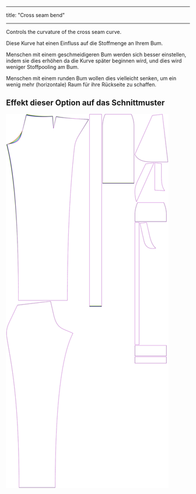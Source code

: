 - - -
title: "Cross seam bend"
- - -

Controls the curvature of the cross seam curve.

<Note>

Diese Kurve hat einen Einfluss auf die Stoffmenge an Ihrem Bum.

Menschen mit einem geschmeidigeren Bum werden sich besser einstellen, indem sie dies erhöhen da die Kurve später beginnen wird,
und dies wird weniger Stoffpooling am Bum.

Menschen mit einem runden Bum wollen dies vielleicht senken, um ein wenig mehr (horizontale) Raum für ihre Rückseite zu schaffen.

</Note>

## Effekt dieser Option auf das Schnittmuster

![This image shows the effect of this option by superimposing several variants that have a different value for this option](charlie_crossseamcurvebend_sample.svg "Effect of this option on the pattern")
